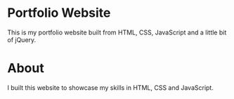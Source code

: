 # Portfolio Website

This is my portfolio website built from HTML, CSS, JavaScript and a little bit of jQuery.

# About

I built this website to showcase my skills in HTML, CSS and JavaScript.
